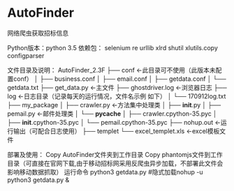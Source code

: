 # AutoFinder
网络爬虫获取招标信息

Python版本：python 3.5
依赖包：
selenium
re
urllib
xlrd
shutil
xlutils.copy
configparser
 
 
文件目录及说明：
AutoFinder_2.3F
├── conf  ←此目录可不使用（此版本未配置conf）
│   ├── business.conf
│   ├── email.conf
│   ├── getdata.conf
│   └── getdata.txt
├── get_data.py ←主文件
├── ghostdriver.log ←浏览器日志
├── log ←日志目录（记录每天的运行情况，文件名示例 如下）
│   └── 170912log.txt
├── my_package
│   ├── crawler.py ←方法集中处理类
│   ├── __init__.py
│   ├── pemail.py ←邮件处理类
│   └── __pycache__
│       ├── crawler.cpython-35.pyc
│       ├── __init__.cpython-35.pyc
│       └── pemail.cpython-35.pyc
├── nohup.out ←运行输出（可配合日志使用）
├── templet
   └── excel_templet.xls ←excel模板文件
 
 
部署及使用：
Copy AutoFinder文件夹到工作目录
Copy phantomjs文件到工作目录（可直接在官网下载,由于移动招标网采用反爬虫异步加载，不部署此文件会影响移动数据抓取）
运行命令 python3 getdata.py
#隐式加载nohup -u python3 getdata.py &
